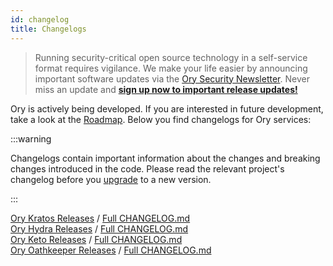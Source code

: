 ```yaml
---
id: changelog
title: Changelogs
---
```


> Running security-critical open source technology in a self-service format requires vigilance. We make your life easier by
> announcing important software updates via the [Ory Security Newsletter](http://eepurl.com/di390P). Never miss an update and
> **[sign up now to important release updates!](http://eepurl.com/di390P)**

Ory is actively being developed. If you are interested in future development, take a look at the [Roadmap](./roadmap.md). Below
you find changelogs for Ory services:

:::warning

Changelogs contain important information about the changes and breaking changes introduced in the code. Please read the relevant
project's changelog before you [upgrade](./upgrading.md) to a new version.

:::

[Ory Kratos Releases](https://github.com/ory/kratos/releases) /
[Full CHANGELOG.md](https://github.com/ory/kratos/blob/master/CHANGELOG.md)  
[Ory Hydra Releases](https://github.com/ory/hydra/releases) /
[Full CHANGELOG.md](https://github.com/ory/hydra/blob/master/CHANGELOG.md)  
[Ory Keto Releases](https://github.com/ory/keto/releases) /
[Full CHANGELOG.md](https://github.com/ory/keto/blob/master/CHANGELOG.md)  
[Ory Oathkeeper Releases](https://github.com/ory/oathkeeper/releases) /
[Full CHANGELOG.md](https://github.com/ory/oathkeeper/blob/master/CHANGELOG.md)
